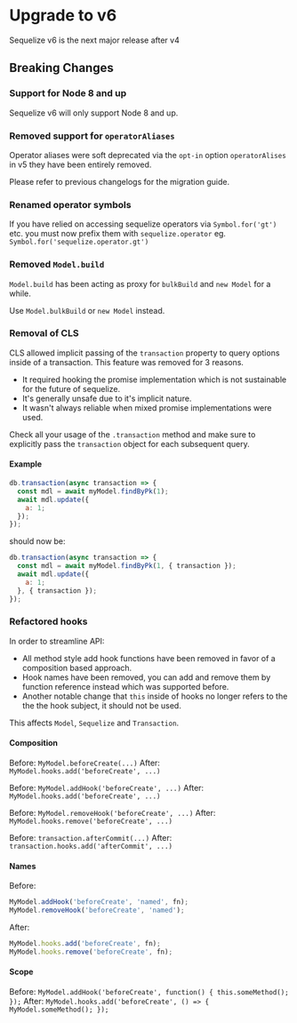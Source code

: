 # Upgrade to v6

Sequelize v6 is the next major release after v4

## Breaking Changes

### Support for Node 8 and up

Sequelize v6 will only support Node 8 and up.

### Removed support for `operatorAliases`

Operator aliases were soft deprecated via the `opt-in` option `operatorAlises` in v5 they have been entirely removed.

Please refer to previous changelogs for the migration guide.

### Renamed operator symbols

If you have relied on accessing sequelize operators via `Symbol.for('gt')` etc. you must now prefix them with `sequelize.operator` eg.
`Symbol.for('sequelize.operator.gt')`

### Removed `Model.build`

`Model.build` has been acting as proxy for `bulkBuild` and `new Model` for a while.

Use `Model.bulkBuild` or `new Model` instead.

### Removal of CLS

CLS allowed implicit passing of the `transaction` property to query options inside of a transaction.
This feature was removed for 3 reasons.

- It required hooking the promise implementation which is not sustainable for the future of sequelize.
- It's generally unsafe due to it's implicit nature.
- It wasn't always reliable when mixed promise implementations were used.

Check all your usage of the `.transaction` method and make sure to explicitly pass the `transaction` object for each subsequent query.

#### Example

```js
db.transaction(async transaction => {
  const mdl = await myModel.findByPk(1);
  await mdl.update({
    a: 1;
  });
});
```

should now be:

```js
db.transaction(async transaction => {
  const mdl = await myModel.findByPk(1, { transaction });
  await mdl.update({
    a: 1;
  }, { transaction });
});
```

### Refactored hooks

In order to streamline API:

- All method style add hook functions have been removed in favor of a composition based approach.
- Hook names have been removed, you can add and remove them by function reference instead which was supported before.
- Another notable change that `this` inside of hooks no longer refers to the the the hook subject, it should not be used.

This affects `Model`, `Sequelize` and `Transaction`.

#### Composition

Before: `MyModel.beforeCreate(...)`
After: `MyModel.hooks.add('beforeCreate', ...)`

Before: `MyModel.addHook('beforeCreate', ...)`
After: `MyModel.hooks.add('beforeCreate', ...)`

Before: `MyModel.removeHook('beforeCreate', ...)`
After: `MyModel.hooks.remove('beforeCreate', ...)`

Before: `transaction.afterCommit(...)`
After: `transaction.hooks.add('afterCommit', ...)`

#### Names

Before:

```js
MyModel.addHook('beforeCreate', 'named', fn);
MyModel.removeHook('beforeCreate', 'named');
```

After:

```js
MyModel.hooks.add('beforeCreate', fn);
MyModel.hooks.remove('beforeCreate', fn);
```

#### Scope

Before: `MyModel.addHook('beforeCreate', function() { this.someMethod(); });`
After: `MyModel.hooks.add('beforeCreate', () => { MyModel.someMethod(); });`
